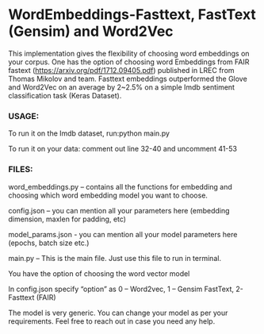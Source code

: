 # WordEmbeddings-Fasttext, FastText (Gensim) and Word2Vec

This implementation gives the flexibility of choosing word embeddings on your corpus. One has the option of choosing word Embeddings from FAIR fastext (https://arxiv.org/pdf/1712.09405.pdf) published in LREC from Thomas Mikolov and team. Fasttext embeddings outperformed the Glove and Word2Vec on an average by 2~2.5% on a simple Imdb sentiment classification task (Keras Dataset). 

### USAGE:

To run it on the Imdb dataset, run:python main.py

To run it on your data: comment out line 32-40 and uncomment 41-53


### FILES:

word_embeddings.py – contains all the functions for embedding and choosing which word embedding model you want to choose.

config.json – you can mention all your parameters here (embedding dimension, maxlen for padding, etc)

model_params.json - you can mention all your model parameters here (epochs, batch size etc.)

main.py – This is the main file. Just use this file to run in terminal.
 
You have the option of choosing the word vector model

In config.json specify “option” as  0 – Word2vec, 1 – Gensim FastText, 2- Fasttext (FAIR)


The model is very generic. You can change your model as per your requirements. 
Feel free to reach out in case you need any help.
